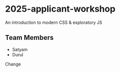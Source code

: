 # 2025-applicant-workshop

An introduction to modern CSS &amp; exploratory JS

## Team Members

- Satyam
- Durul

Change